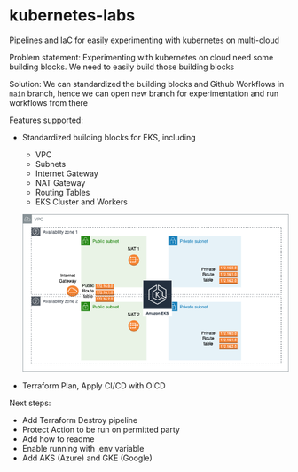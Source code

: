 # kubernetes-labs
Pipelines and IaC for easily experimenting with kubernetes on multi-cloud

Problem statement: Experimenting with kubernetes on cloud need some building blocks. We need to easily build those building blocks

Solution: We can standardized the building blocks and Github Workflows in `main` branch, hence we can open new branch for experimentation and run workflows from there

Features supported:
- Standardized building blocks for EKS, including
	- VPC
	- Subnets
	- Internet Gateway
	- NAT Gateway
	- Routing Tables
	- EKS Cluster and Workers

	![Building Blocks](eks.png)
- Terraform Plan, Apply CI/CD with OICD

Next steps:
- Add Terraform Destroy pipeline
- Protect Action to be run on permitted party
- Add how to readme
- Enable running with .env variable
- Add AKS (Azure) and GKE (Google)